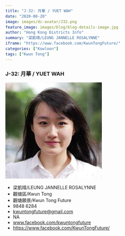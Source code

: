 ```yaml
---
title: "J-32: 月華 / YUET WAH"
date: "2020-08-20"
image: images/dc-avatar/J32.png
feature_image: images/blog/blog-details-image.jpg
author: "Hong Kong Districts Info"
summary: "梁凱晴/LEUNG JANNELLE ROSALYNNE"
iframe: "https://www.facebook.com/KwunTongFuture/"
categories: ["Kowloon"]
tags: ["Kwun Tong"]
---
```


### J-32: 月華 / YUET WAH  
![](/images/dc-avatar/J32.png)  

 - 梁凱晴/LEUNG JANNELLE ROSALYNNE  
 - 觀塘區/Kwun Tong  
 - 觀塘願景/Kwun Tong Future  
 - 9848 6284  
 - kwuntongfuture@gmail.com  
 - NA  
 - www.facebook.com/kwuntongfuture  
 - https://www.facebook.com/KwunTongFuture/
